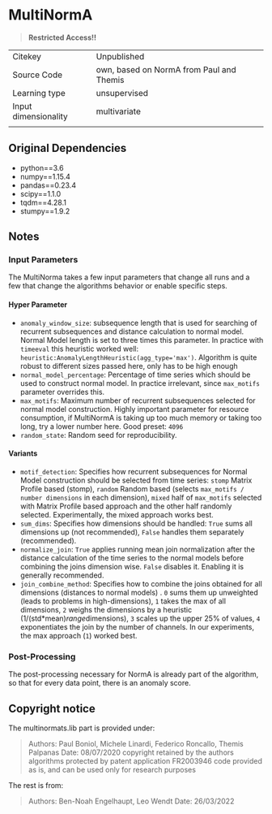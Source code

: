 # MultiNormA

> **Restricted Access!!**

|||
| :--- | :--- |
| Citekey | Unpublished |
| Source Code | own, based on NormA from Paul and Themis |
| Learning type | unsupervised |
| Input dimensionality | multivariate |
|||

## Original Dependencies

- python==3.6
- numpy==1.15.4
- pandas==0.23.4
- scipy==1.1.0
- tqdm==4.28.1
- stumpy==1.9.2

## Notes

### Input Parameters

The MultiNorma takes a few input parameters that change all runs and a few that change the algorithms behavior or enable
specific steps.

#### Hyper Parameter

- `anomaly_window_size`: subsequence length that is used for searching of recurrent subsequences and distance
  calculation to normal model. Normal Model length is set to three times this parameter. In practice with `timeeval`
  this heuristic worked well: `heuristic:AnomalyLengthHeuristic(agg_type='max')`. Algorithm is quite robust to different
  sizes passed here, only has to be high enough
- `normal_model_percentage`: Percentage of time series which should be used to construct normal model. In practice
  irrelevant, since `max_motifs` parameter overrides this.
- `max_motifs`: Maximum number of recurrent subsequences selected for normal model construction. Highly important
  parameter for resource consumption, if MultiNormA is taking up too much memory or taking too long, try a lower number
  here. Good preset: `4096`
- `random_state`: Random seed for reproducibility.

#### Variants

- `motif_detection`: Specifies how recurrent subsequences for Normal Model construction should be selected from time
  series: `stomp` Matrix Profile based (stomp), `random` Random based (selects `max_motifs / number dimensions` in each
  dimension), `mixed` half of `max_motifs` selected with Matrix Profile based approach and the other half randomly selected.
  Experimentally, the mixed approach works best.
- `sum_dims`: Specifies how dimensions should be handled: `True` sums all dimensions up (not recommended), `False` handles
  them separately (recommended).
- `normalize_join`: `True` applies running mean join normalization after the distance calculation of the time series to the
  normal models before combining the joins dimension wise. `False` disables it. Enabling it is generally recommended.
- `join_combine_method`: Specifies how to combine the joins obtained for all dimensions (distances to normal models)
  . `0` sums them up unweighted (leads to problems in high-dimensions), `1` takes the max of all dimensions, `2` weighs
  the dimensions by a heuristic (1/(std*mean)*range*dimensions), `3` scales up the upper 25% of values, `4`
  exponentiates the join by the number of channels. In our experiments, the max approach (`1`) worked best.

### Post-Processing

The post-processing necessary for NormA is already part of the algorithm, so that for every data point, there is an
anomaly score.

## Copyright notice

The multinormats.lib part is provided under:
> Authors: Paul Boniol, Michele Linardi, Federico Roncallo, Themis Palpanas
> Date: 08/07/2020
> copyright retained by the authors
> algorithms protected by patent application FR2003946
> code provided as is, and can be used only for research purposes

The rest is from:
> Authors: Ben-Noah Engelhaupt, Leo Wendt
> Date: 26/03/2022

